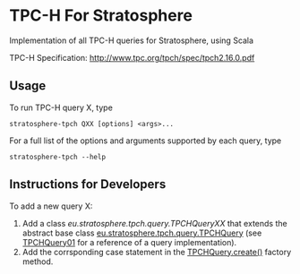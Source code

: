 TPC-H For Stratosphere
======================

Implementation of all TPC-H queries for Stratosphere, using Scala

TPC-H Specification: http://www.tpc.org/tpch/spec/tpch2.16.0.pdf

Usage
-----

To run TPC-H query X, type

```
stratosphere-tpch QXX [options] <args>...
```

For a full list of the options and arguments supported by each query, type

```
stratosphere-tpch --help
```

Instructions for Developers
---------------------------

To add a new query X:

1. Add a class *eu.stratosphere.tpch.query.TPCHQueryXX* that extends the abstract base class [eu.stratosphere.tpch.query.TPCHQuery](src/main/scala/eu/stratosphere/tpch/query/TPCHQuery.scala) (see [TPCHQuery01](src/main/scala/eu/stratosphere/tpch/query/TPCHQuery01.scala) for a reference of a query implementation).
1. Add the corrsponding case statement in the [TPCHQuery.create()](src/main/scala/eu/stratosphere/tpch/query/TPCHQuery.scala#L48) factory method.